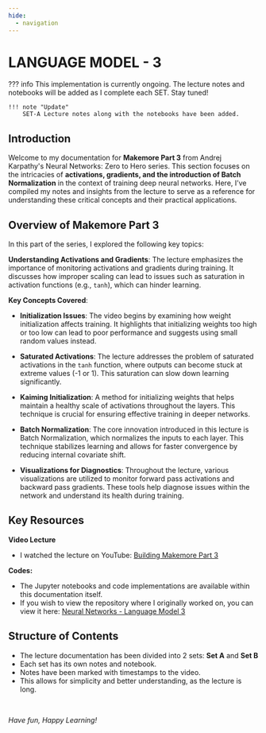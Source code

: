 ```yaml
---
hide:
  - navigation
---
```


# **LANGUAGE MODEL - 3**

??? info 
    This implementation is currently ongoing. The lecture notes and notebooks will be added as I complete each SET. Stay tuned!
    
    !!! note "Update"
        SET-A Lecture notes along with the notebooks have been added.

## Introduction

Welcome to my documentation for **Makemore Part 3** from Andrej Karpathy's Neural Networks: Zero to Hero series. This section focuses on the intricacies of **activations, gradients, and the introduction of Batch Normalization** in the context of training deep neural networks. Here, I’ve compiled my notes and insights from the lecture to serve as a reference for understanding these critical concepts and their practical applications.

## Overview of Makemore Part 3

In this part of the series, I explored the following key topics:

**Understanding Activations and Gradients**: The lecture emphasizes the importance of monitoring activations and gradients during training. It discusses how improper scaling can lead to issues such as saturation in activation functions (e.g., `tanh`), which can hinder learning.

**Key Concepts Covered**:

- **Initialization Issues**: The video begins by examining how weight initialization affects training. It highlights that initializing weights too high or too low can lead to poor performance and suggests using small random values instead.

- **Saturated Activations**: The lecture addresses the problem of saturated activations in the `tanh` function, where outputs can become stuck at extreme values (-1 or 1). This saturation can slow down learning significantly.

- **Kaiming Initialization**: A method for initializing weights that helps maintain a healthy scale of activations throughout the layers. This technique is crucial for ensuring effective training in deeper networks.

- **Batch Normalization**: The core innovation introduced in this lecture is Batch Normalization, which normalizes the inputs to each layer. This technique stabilizes learning and allows for faster convergence by reducing internal covariate shift.

- **Visualizations for Diagnostics**: Throughout the lecture, various visualizations are utilized to monitor forward pass activations and backward pass gradients. These tools help diagnose issues within the network and understand its health during training.

## Key Resources

**Video Lecture**

- I watched the lecture on YouTube: [Building Makemore Part 3](https://youtu.be/P6sfmUTpUmc?si=PuCsoV2xeosnMlms)

**Codes:**

- The Jupyter notebooks and code implementations are available within this documentation itself.
- If you wish to view the repository where I originally worked on, you can view it here: [Neural Networks - Language Model 3](https://github.com/MuzzammilShah/NeuralNetworks-LanguageModels-3)

## Structure of Contents

- The lecture documentation has been divided into 2 sets: **Set A** and **Set B**
- Each set has its own notes and notebook.
- Notes have been marked with timestamps to the video.
- This allows for simplicity and better understanding, as the lecture is long.

&nbsp;

*Have fun, Happy Learning!*